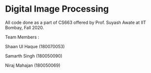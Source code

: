 # Digital Image Processing

All code done as a part of CS663 offered by Prof. Suyash Awate at IIT Bombay, Fall 2020.



Team Members : 

Shaan Ul Haque (180070053)

Samarth Singh (180050090)

Niraj Mahajan (180050069)